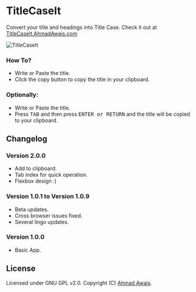 # TitleCaseIt
Convert your title and headings into Title Case. Check it out at [TitleCaseIt.AhmadAwais.com](http://titlecaseit.ahmadawais.com/)

![TitleCaseIt](https://i.imgur.com/IoZQh1Y.png)

### How To?
- Write or Paste the title.
- Click the copy button to copy the title in your clipboard.

### Optionally:
- Write or Paste the title.
- Press <kbd>TAB</kbd> and then press <kbd>ENTER or RETURN</kbd> and the title will be copied to your clipboard.

## Changelog

### Version 2.0.0 
- Add to clipboard.
- Tab index for quick operation.
- Flexbox design :)

### Version 1.0.1 to Version 1.0.9
- Beta updates.
- Cross browser issues fixed.
- Several lingo updates.

### Version 1.0.0
- Basic App.

## License
Licensed under GNU GPL v2.0. Copyright (C) [Ahmad Awais](http://AhmadAwais.com/).
